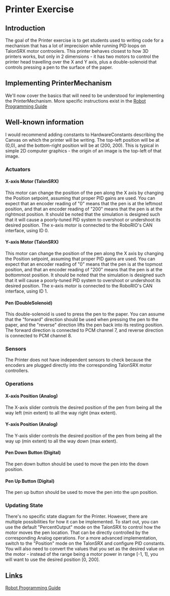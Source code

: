 # Printer Exercise

## Introduction
The goal of the Printer exercise is to get students used to writing code for a mechanism that has a lot of imprecision while running PID loops on TalonSRX motor controolers.  This printer behaves closest to how 3D printers works, but only in 2 dimensions - it has two motors to control the printer head travelling over the X and Y axis, plus a double-solenoid that controls pressing a pen to the surface of the paper.

## Implementing PrinterMechanism
We'll now cover the basics that will need to be understood for implementing the PrinterMechanism.  More specific instructions exist in the [Robot Programming Guide](#/Robot%20Programming%20Guide.md)

## Well-known information
I would recommend adding constants to HardwareConstants describing the Canvas on which the printer will be writing.  The top-left position will be at (0,0), and the bottom-right position will be at (200, 200).  This is typical in simple 2D computer graphics - the origin of an image is the top-left of that image.

### Actuators
#### X-axis Motor (TalonSRX)
This motor can change the position of the pen along the X axis by changing the Position setpoint, assuming that proper PID gains are used.  You can expect that an encoder reading of "0" means that the pen is at the leftmost position, and that an encoder reading of "200" means that the pen is at the rightmost position.  It should be noted that the simulation is designed such that it will cause a poorly-tuned PID system to overshoot or undershoot its desired position.  The x-axis motor is connected to the RoboRIO's CAN interface, using ID 0.

#### Y-axis Motor (TalonSRX)
This motor can change the position of the pen along the X axis by changing the Position setpoint, assuming that proper PID gains are used.  You can expect that an encoder reading of "0" means that the pen is at the topmost position, and that an encoder reading of "200" means that the pen is at the bottommost position.  It should be noted that the simulation is designed such that it will cause a poorly-tuned PID system to overshoot or undershoot its desired position.  The x-axis motor is connected to the RoboRIO's CAN interface, using ID 1.

#### Pen (DoubleSolenoid)
This double-solenoid is used to press the pen to the paper.  You can assume that the "forward" direction should be used when pressing the pen to the paper, and the "reverse" direction lifts the pen back into its resting position.  The forward direction is connected to PCM channel 7, and reverse direction is connected to PCM channel 8.

### Sensors
The Printer does not have independent sensors to check because the encoders are plugged directly into the corresponding TalonSRX motor controllers.

### Operations
#### X-axis Position (Analog)
The X-axis slider controls the desired position of the pen from being all the way left (min extent) to all the way right (max extent).

#### Y-axis Position (Analog)
The Y-axis slider controls the desired position of the pen from being all the way up (min extent) to all the way down (max extent).

#### Pen Down Button (Digital)
The pen down button should be used to move the pen into the down position.

#### Pen Up Button (Digital)
The pen up button should be used to move the pen into the upn position.

### Updating State
There's no specific state diagram for the Printer.  However, there are multiple possibilities for how it can be implemented.  To start out, you can use the default "PercentOutput" mode on the TalonSRX to control how the motor moves the pen location.  That can be directly controlled by the corresponding Analog operations.  For a more advanced implementation, switch to the "Position" mode on the TalonSRX and configure PID constants.  You will also need to convert the values that you set as the desired value on the motor - instead of the range being a motor power in range \[-1, 1\], you will want to use the desired position \[0, 200\].

## Links
[Robot Programming Guide](/Robot%20Programming%20Guide.md)

